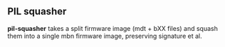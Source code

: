 ## PIL squasher

**pil-squasher** takes a split firmware image (mdt + bXX files) and squash them
into a single mbn firmware image, preserving signature et al.

